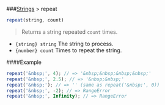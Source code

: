 ###[Strings](strings) > repeat
```js
repeat(string, count)
```

> Returns a string repeated <code>count</code> times.

- <code>{string} string</code> The string to process.
- <code>{number} count</code> Times to repeat the string.

####Example
```js
repeat('&nbsp;', 4); // => '&nbsp;&nbsp;&nbsp;&nbsp;'
repeat('&nbsp;', 2.5); // => '&nbsp;&nbsp;'
repeat('&nbsp;'); // => '' (same as repeat('&nbsp;', 0))
repeat('&nbsp;', -2); // => RangeError
repeat('&nbsp;', Infinity); // => RangeError
```